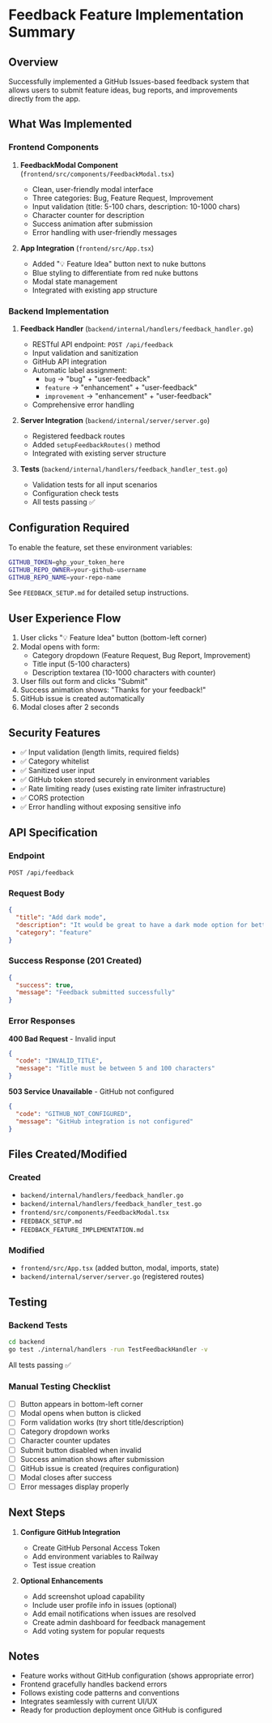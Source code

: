 # Feedback Feature Implementation Summary

## Overview

Successfully implemented a GitHub Issues-based feedback system that allows users to submit feature ideas, bug reports, and improvements directly from the app.

## What Was Implemented

### Frontend Components

1. **FeedbackModal Component** (`frontend/src/components/FeedbackModal.tsx`)
   - Clean, user-friendly modal interface
   - Three categories: Bug, Feature Request, Improvement
   - Input validation (title: 5-100 chars, description: 10-1000 chars)
   - Character counter for description
   - Success animation after submission
   - Error handling with user-friendly messages

2. **App Integration** (`frontend/src/App.tsx`)
   - Added "💡 Feature Idea" button next to nuke buttons
   - Blue styling to differentiate from red nuke buttons
   - Modal state management
   - Integrated with existing app structure

### Backend Implementation

1. **Feedback Handler** (`backend/internal/handlers/feedback_handler.go`)
   - RESTful API endpoint: `POST /api/feedback`
   - Input validation and sanitization
   - GitHub API integration
   - Automatic label assignment:
     - `bug` → "bug" + "user-feedback"
     - `feature` → "enhancement" + "user-feedback"
     - `improvement` → "enhancement" + "user-feedback"
   - Comprehensive error handling

2. **Server Integration** (`backend/internal/server/server.go`)
   - Registered feedback routes
   - Added `setupFeedbackRoutes()` method
   - Integrated with existing server structure

3. **Tests** (`backend/internal/handlers/feedback_handler_test.go`)
   - Validation tests for all input scenarios
   - Configuration check tests
   - All tests passing ✅

## Configuration Required

To enable the feature, set these environment variables:

```bash
GITHUB_TOKEN=ghp_your_token_here
GITHUB_REPO_OWNER=your-github-username
GITHUB_REPO_NAME=your-repo-name
```

See `FEEDBACK_SETUP.md` for detailed setup instructions.

## User Experience Flow

1. User clicks "💡 Feature Idea" button (bottom-left corner)
2. Modal opens with form:
   - Category dropdown (Feature Request, Bug Report, Improvement)
   - Title input (5-100 characters)
   - Description textarea (10-1000 characters with counter)
3. User fills out form and clicks "Submit"
4. Success animation shows: "Thanks for your feedback!"
5. GitHub issue is created automatically
6. Modal closes after 2 seconds

## Security Features

- ✅ Input validation (length limits, required fields)
- ✅ Category whitelist
- ✅ Sanitized user input
- ✅ GitHub token stored securely in environment variables
- ✅ Rate limiting ready (uses existing rate limiter infrastructure)
- ✅ CORS protection
- ✅ Error handling without exposing sensitive info

## API Specification

### Endpoint
`POST /api/feedback`

### Request Body
```json
{
  "title": "Add dark mode",
  "description": "It would be great to have a dark mode option for better visibility at night.",
  "category": "feature"
}
```

### Success Response (201 Created)
```json
{
  "success": true,
  "message": "Feedback submitted successfully"
}
```

### Error Responses

**400 Bad Request** - Invalid input
```json
{
  "code": "INVALID_TITLE",
  "message": "Title must be between 5 and 100 characters"
}
```

**503 Service Unavailable** - GitHub not configured
```json
{
  "code": "GITHUB_NOT_CONFIGURED",
  "message": "GitHub integration is not configured"
}
```

## Files Created/Modified

### Created
- `backend/internal/handlers/feedback_handler.go`
- `backend/internal/handlers/feedback_handler_test.go`
- `frontend/src/components/FeedbackModal.tsx`
- `FEEDBACK_SETUP.md`
- `FEEDBACK_FEATURE_IMPLEMENTATION.md`

### Modified
- `frontend/src/App.tsx` (added button, modal, imports, state)
- `backend/internal/server/server.go` (registered routes)

## Testing

### Backend Tests
```bash
cd backend
go test ./internal/handlers -run TestFeedbackHandler -v
```

All tests passing ✅

### Manual Testing Checklist
- [ ] Button appears in bottom-left corner
- [ ] Modal opens when button is clicked
- [ ] Form validation works (try short title/description)
- [ ] Category dropdown works
- [ ] Character counter updates
- [ ] Submit button disabled when invalid
- [ ] Success animation shows after submission
- [ ] GitHub issue is created (requires configuration)
- [ ] Modal closes after success
- [ ] Error messages display properly

## Next Steps

1. **Configure GitHub Integration**
   - Create GitHub Personal Access Token
   - Add environment variables to Railway
   - Test issue creation

2. **Optional Enhancements**
   - Add screenshot upload capability
   - Include user profile info in issues (optional)
   - Add email notifications when issues are resolved
   - Create admin dashboard for feedback management
   - Add voting system for popular requests

## Notes

- Feature works without GitHub configuration (shows appropriate error)
- Frontend gracefully handles backend errors
- Follows existing code patterns and conventions
- Integrates seamlessly with current UI/UX
- Ready for production deployment once GitHub is configured

